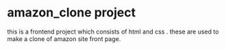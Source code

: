 # amazon_clone project

this is a frontend project which consists of html and css .
these are used to make a clone of amazon site front page.
